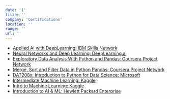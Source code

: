 ```yaml
---
date: '1'
title: ''
company: 'Certifications'
location: ''
range: ''
url: ''
---
```


- <a href="https://www.coursera.org/account/accomplishments/verify/TV9D5D6T92N2">Applied AI with DeepLearning: IBM Skills Network</a>
- <a href="https://www.coursera.org/account/accomplishments/verify/TCWLWYDSSPS6">Neural Networks and Deep Learning: DeepLearning.ai</a>
- <a href="https://www.coursera.org/account/accomplishments/certificate/9BTB57KS38EP">Exploratory Data Analysis With Python and Pandas: Coursera Project Network</a>
- <a href="https://www.coursera.org/account/accomplishments/certificate/VMRXELU86L9K">Merge, Sort and Filter Data in Python Pandas: Coursera Project Network</a>
- <a href="https://courses.edx.org/certificates/34eae83301274294ac11596422975839">DAT208x: Introduction to Python for Data Science: Microsoft</a>
- <a href="https://www.kaggle.com/learn/certification/mantejgill/intermediate-machine-learning">Intermediate Machine Learning: Kaggle</a>
- <a href="https://www.kaggle.com/learn/certification/mantejgill/intro-to-machine-learning">Intro to Machine Learning: Kaggle</a>
- <a href="https://verify.skilljar.com/c/jv5yc3h9jkje">Introduction to AI & ML: Hewlett Packard Enterprise</a>
